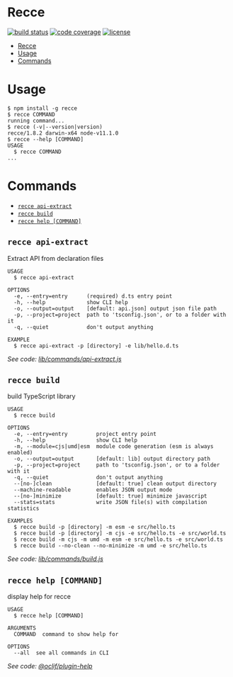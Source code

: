 # Recce

[![build status](https://travis-ci.org/escapace/recce.svg?branch=master)](https://travis-ci.org/escapace/recce)
[![code coverage](https://codecov.io/gh/escapace/recce/branch/master/graph/badge.svg)](https://codecov.io/gh/escapace/recce)
[![license](https://img.shields.io/badge/license-Mozilla%20Public%20License%20Version%202.0-blue.svg)]()

<!-- toc -->
* [Recce](#recce)
* [Usage](#usage)
* [Commands](#commands)
<!-- tocstop -->

# Usage

<!-- usage -->
```sh-session
$ npm install -g recce
$ recce COMMAND
running command...
$ recce (-v|--version|version)
recce/1.8.2 darwin-x64 node-v11.1.0
$ recce --help [COMMAND]
USAGE
  $ recce COMMAND
...
```
<!-- usagestop -->

# Commands

<!-- commands -->
* [`recce api-extract`](#recce-api-extract)
* [`recce build`](#recce-build)
* [`recce help [COMMAND]`](#recce-help-command)

## `recce api-extract`

Extract API from declaration files

```
USAGE
  $ recce api-extract

OPTIONS
  -e, --entry=entry      (required) d.ts entry point
  -h, --help             show CLI help
  -o, --output=output    [default: api.json] output json file path
  -p, --project=project  path to 'tsconfig.json', or to a folder with it
  -q, --quiet            don't output anything

EXAMPLE
  $ recce api-extract -p [directory] -e lib/hello.d.ts
```

_See code: [lib/commands/api-extract.js](https://github.com/escapace/recce/blob/v1.8.2/lib/commands/api-extract.js)_

## `recce build`

build TypeScript library

```
USAGE
  $ recce build

OPTIONS
  -e, --entry=entry         project entry point
  -h, --help                show CLI help
  -m, --module=cjs|umd|esm  module code generation (esm is always enabled)
  -o, --output=output       [default: lib] output directory path
  -p, --project=project     path to 'tsconfig.json', or to a folder with it
  -q, --quiet               don't output anything
  --[no-]clean              [default: true] clean output directory
  --machine-readable        enables JSON output mode
  --[no-]minimize           [default: true] minimize javascript
  --stats=stats             write JSON file(s) with compilation statistics

EXAMPLES
  $ recce build -p [directory] -m esm -e src/hello.ts
  $ recce build -p [directory] -m cjs -e src/hello.ts -e src/world.ts
  $ recce build -m cjs -m umd -m esm -e src/hello.ts -e src/world.ts
  $ recce build --no-clean --no-minimize -m umd -e src/hello.ts
```

_See code: [lib/commands/build.js](https://github.com/escapace/recce/blob/v1.8.2/lib/commands/build.js)_

## `recce help [COMMAND]`

display help for recce

```
USAGE
  $ recce help [COMMAND]

ARGUMENTS
  COMMAND  command to show help for

OPTIONS
  --all  see all commands in CLI
```

_See code: [@oclif/plugin-help](https://github.com/oclif/plugin-help/blob/v2.1.4/src/commands/help.ts)_
<!-- commandsstop -->
